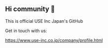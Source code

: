 ## Hi community 👋
This is official USE Inc Japan's GitHub

Get in touch with us:

https://www.use-inc.co.jp/company/profile.html

